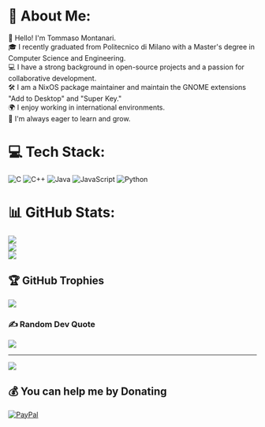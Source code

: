 # 💫 About Me:
👋 Hello! I'm Tommaso Montanari.<br>🎓 I recently graduated from Politecnico di Milano with a Master's degree in Computer Science and Engineering.<br>💻 I have a strong background in open-source projects and a passion for collaborative development.<br>🛠️ I am a NixOS package maintainer and maintain the GNOME extensions "Add to Desktop" and "Super Key."<br>🌍 I enjoy working in international environments.<br>🌱 I'm always eager to learn and grow.


# 💻 Tech Stack:
![C](https://img.shields.io/badge/c-%2300599C.svg?style=for-the-badge&logo=c&logoColor=white) ![C++](https://img.shields.io/badge/c++-%2300599C.svg?style=for-the-badge&logo=c%2B%2B&logoColor=white) ![Java](https://img.shields.io/badge/java-%23ED8B00.svg?style=for-the-badge&logo=openjdk&logoColor=white) ![JavaScript](https://img.shields.io/badge/javascript-%23323330.svg?style=for-the-badge&logo=javascript&logoColor=%23F7DF1E) ![Python](https://img.shields.io/badge/python-3670A0?style=for-the-badge&logo=python&logoColor=ffdd54)
# 📊 GitHub Stats:
![](https://github-readme-stats.vercel.app/api?username=Tommimon&theme=dark&hide_border=true&include_all_commits=true&count_private=false)<br/>
![](https://nirzak-streak-stats.vercel.app/?user=Tommimon&theme=dark&hide_border=true)<br/>
![](https://github-readme-stats.vercel.app/api/top-langs/?username=Tommimon&theme=dark&hide_border=true&include_all_commits=true&count_private=false&layout=compact)

## 🏆 GitHub Trophies
![](https://github-profile-trophy.vercel.app/?username=Tommimon&theme=radical&no-frame=true&no-bg=true&margin-w=4)

### ✍️ Random Dev Quote
![](https://quotes-github-readme.vercel.app/api?type=horizontal&theme=radical)

---
[![](https://visitcount.itsvg.in/api?id=Tommimon&icon=0&color=0)](https://visitcount.itsvg.in)

  ## 💰 You can help me by Donating
  [![PayPal](https://img.shields.io/badge/PayPal-00457C?style=for-the-badge&logo=paypal&logoColor=white)](https://paypal.me/paypal.me/tommimon) 

  
<!-- Proudly created with GPRM ( https://gprm.itsvg.in ) -->
